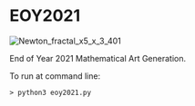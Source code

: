 # EOY2021

![Newton_fractal_x5_x_3_401](Newton_fractal_x5_x_3_401.png)



End of Year 2021 Mathematical Art Generation.


To run at command line:

```
> python3 eoy2021.py
```

